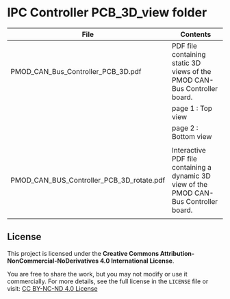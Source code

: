 # IPC Controller PCB_3D_view folder  

|                  File                      |                                  Contents                                                |
|--------------------------------------------|------------------------------------------------------------------------------------------|
| PMOD_CAN_Bus_Controller_PCB_3D.pdf         | PDF file containing static 3D views of the PMOD CAN-Bus Controller board.                |
|                                            |         page 1 : Top view                                                                |
|                                            |         page 2 : Bottom view                                                             |
|                                            |                                                                                          |
| PMOD_CAN_BUS_Controller_PCB_3D_rotate.pdf  | Interactive PDF file containing a dynamic 3D view of the PMOD CAN-Bus Controller board.  |
|                                            |                                                                                          |



## License

This project is licensed under the **Creative Commons Attribution-NonCommercial-NoDerivatives 4.0 International License**.

You are free to share the work, but you may not modify or use it commercially. For more details, see the full license in the `LICENSE` file or visit: [CC BY-NC-ND 4.0 License](https://creativecommons.org/licenses/by-nc-nd/4.0/)
